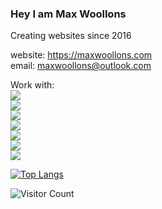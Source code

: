 



### Hey I am Max Woollons

Creating websites since 2016

website: https://maxwoollons.com <br>
email: maxwoollons@outlook.com


Work with:<br>
<a href="https://www.python.org/" title="Python"><img src="icons/python.png" /></a><br>
<a href="https://www.php.net/" title="PHP"><img src="icons/php.png" /></a><br>
<a href="https://github.com/" title="GitHub"><img src="icons/github.png" /></a><br>
<a href="https://en.wikipedia.org/wiki/JavaScript" title="JavaScript"><img src="icons/javascript.png" /></a><br>
<a href="https://www.typescriptlang.org/" title="TypeScript"><img src="icons/typescript.png" /></a><br>
<a href="https://www.mysql.com/" title="MySQL"><img src="icons/mysql.png" /></a><br>
<a href="https://code.visualstudio.com/" title="Visual Studio Code"><img src="icons/vscode.png" /></a><br>



[![Top Langs](https://github-readme-stats.vercel.app/api/top-langs/?username=maxwoollons&layout=compact)](https://github.com/anuraghazra/github-readme-stats)

![Visitor Count](https://profile-counter.glitch.me/maxwoollons/count.svg)
